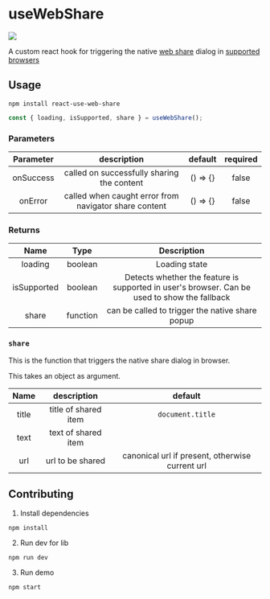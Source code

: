 # useWebShare

<a href="https://npmjs.com/package/react-use-web-share">
  <img src="https://badge.fury.io/js/react-use-web-share.svg" />
</a>

A custom react hook for triggering the native [web share](https://developer.mozilla.org/en-US/docs/Web/API/Navigator/share) dialog in [supported browsers](https://caniuse.com/#feat=web-share)

## Usage

```
npm install react-use-web-share
```

```javascript
const { loading, isSupported, share } = useWebShare();
```

### Parameters

Parameter| description| default| required
:-----:|:-----:|:-----:|:-----:
onSuccess| called on successfully sharing the content| () => {}| false
onError| called when caught error from navigator share content| () => {}| false

### Returns

Name| Type| Description
:-----:|:-----:|:-----:
loading| boolean| Loading state
isSupported| boolean| Detects whether the feature is supported in user's browser. Can be used to show the fallback
share| function| can be called to trigger the native share popup

### `share`

This is the function that triggers the native share dialog in browser.

This takes an object as argument. 

Name| description| default
:-----:|:-----:|:-----:
title| title of shared item| `document.title`
text| text of shared item|  
url| url to be shared| canonical url if present, otherwise current url

## Contributing

1. Install dependencies

```
npm install
```

2. Run dev for lib

```
npm run dev
```

3. Run demo

```
npm start
```